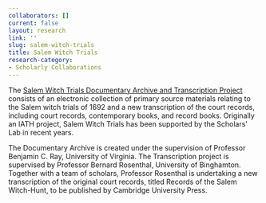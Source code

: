 ```yaml
---
collaborators: []
current: false
layout: research
link: ''
slug: salem-witch-trials
title: Salem Witch Trials
research-category:
- Scholarly Collaborations
---
```


The [Salem Witch Trials Documentary Archive and Transcription Project](http://salem.lib.virginia.edu/) consists of an electronic collection of primary source materials relating to the Salem witch trials of 1692 and a new transcription of the court records, including court records, contemporary books, and record books. Originally an IATH project, Salem Witch Trials has been supported by the Scholars' Lab in recent years.

The Documentary Archive is created under the supervision of Professor Benjamin C. Ray, University of Virginia. The Transcription project is supervised by Professor Bernard Rosenthal, University of Binghamton. Together with a team of scholars, Professor Rosenthal is undertaking a new transcription of the original court records, titled Records of the Salem Witch-Hunt, to be published by Cambridge University Press.
